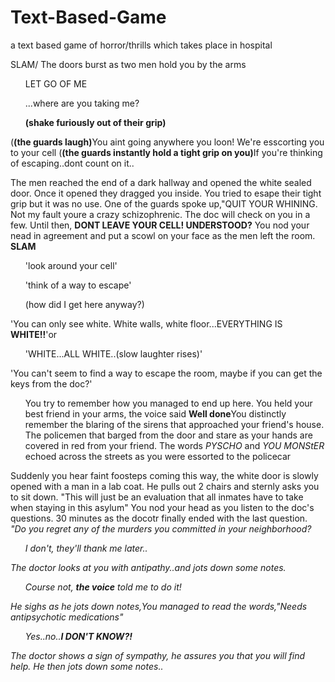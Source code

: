 # Text-Based-Game
a text based game of horror/thrills which takes place in hospital
<p>SLAM/ The doors burst as two men hold you by the arms<p>
<ul>LET GO OF ME</ul> <ul>...where are you taking me?</ul> <ul><b>(shake furiously out of their grip)</b></ul>
<bdi>(<b>(the guards laugh)</b>You aint going anywhere you loon!</bdi> 
<bdi>We're esscorting you to your cell</bdi> 
<bdi>(<b>(the guards instantly hold a tight grip on you)</b>If you're thinking of escaping..dont count on it..</bdi>
<p>The men reached the end of a dark hallway and opened the white sealed door. Once it opened they dragged you inside. You tried to esape their tight grip but it was no use. One of the guards spoke up,"QUIT YOUR WHINING. Not my fault youre a crazy schizophrenic. The doc will check on you in a few. Until then, <b>DONT LEAVE YOUR CELL! UNDERSTOOD?</b> You nod your nead in agreement and put a scowl on your face as the men left the room. <b>SLAM</b></p>
<ul>'look around your cell'</ul> <ul>'think of a way to escape'</ul> <ul>(how did I get here anyway?)</ul>
<bdi>'You can only see white. White walls, white floor...EVERYTHING IS <b>WHITE!!</b>'</bdi>or <ul>'WHITE...ALL WHITE..(slow laughter rises)'</ul>
<bdi>'You can't seem to find a way to escape the room, maybe if you can get the keys from the doc?'</bdi>
<ul>You try to remember how you managed to end up here. You held your best friend in your arms, the voice said <b>Well done</b>You distinctly remember the blaring of the sirens that approached your friend's house. The policemen that barged from the door and stare as your hands are covered in red from your friend. The words <em>PYSCHO</em> and <em>YOU MONStER</em> echoed across the streets as you were essorted to the policecar</ul> 
<p>Suddenly you hear faint foosteps coming this way, the white door is slowly opened with a man in a lab coat. He pulls out 2 chairs and sternly asks you to sit down. "This will just be an evaluation that all inmates have to take when staying in this asylum" You nod your head as you listen to the doc's questions. 30 minutes as the docotr finally ended with the last question. <em>"Do you regret any of the murders you committed in your neighborhood?<em> 
<ul>I don't, they'll thank me later..</ul><aside>The doctor looks at you with antipathy..and jots down some notes.</aside> <ul>Course not, <b>the voice</b> told me to do it!</ul><aside>He sighs as he jots down notes,You managed to read the words,"Needs antipsychotic medications"  <ul>Yes..no..<b>I DON'T KNOW?!</b></ul><aside>The doctor shows a sign of sympathy, he assures you that you will find help. He then jots down some notes..</aside>
